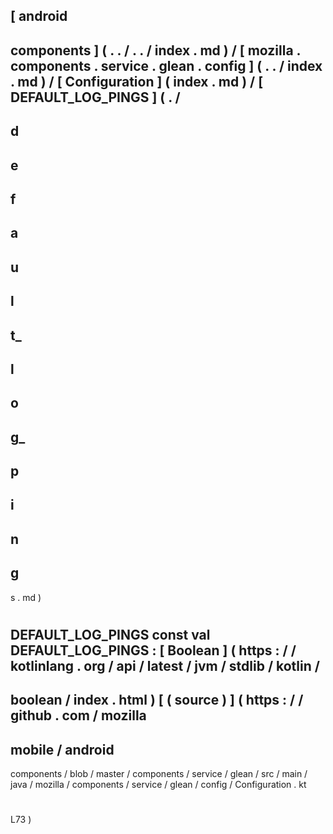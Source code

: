 [
android
-
components
]
(
.
.
/
.
.
/
index
.
md
)
/
[
mozilla
.
components
.
service
.
glean
.
config
]
(
.
.
/
index
.
md
)
/
[
Configuration
]
(
index
.
md
)
/
[
DEFAULT_LOG_PINGS
]
(
.
/
-
d
-
e
-
f
-
a
-
u
-
l
-
t_
-
l
-
o
-
g_
-
p
-
i
-
n
-
g
-
s
.
md
)
#
DEFAULT_LOG_PINGS
const
val
DEFAULT_LOG_PINGS
:
[
Boolean
]
(
https
:
/
/
kotlinlang
.
org
/
api
/
latest
/
jvm
/
stdlib
/
kotlin
/
-
boolean
/
index
.
html
)
[
(
source
)
]
(
https
:
/
/
github
.
com
/
mozilla
-
mobile
/
android
-
components
/
blob
/
master
/
components
/
service
/
glean
/
src
/
main
/
java
/
mozilla
/
components
/
service
/
glean
/
config
/
Configuration
.
kt
#
L73
)

